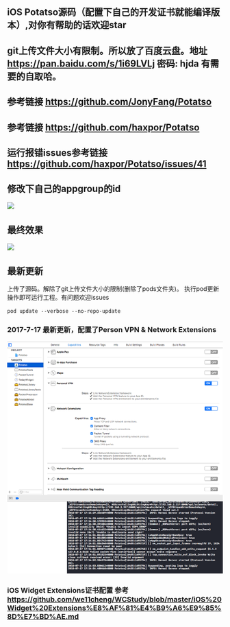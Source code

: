 ## iOS Potatso源码（配置下自己的开发证书就能编译版本）,对你有帮助的话欢迎star
## git上传文件大小有限制。所以放了百度云盘。地址<https://pan.baidu.com/s/1i69LVLj> 密码: hjda 有需要的自取哈。
## 参考链接 <https://github.com/JonyFang/Potatso>
## 参考链接 <https://github.com/haxpor/Potatso>
## 运行报错issues参考链接<https://github.com/haxpor/Potatso/issues/41>
## 修改下自己的appgroup的id
![](http://p2bzzkn05.bkt.clouddn.com/18-2-23/7255964.jpg)
## 最终效果
![](http://p2bzzkn05.bkt.clouddn.com/18-2-8/70190654.jpg)

## 最新更新
上传了源码。解除了git上传文件大小的限制(删除了pods文件夹)。
执行pod更新操作即可运行工程。有问题欢迎issues

```
pod update --verbose --no-repo-update
```

### 2017-7-17 最新更新，配置了Person VPN & Network Extensions

![](https://github.com/we11cheng/WCImageHost/raw/master/WX20180717-171534.png)

### iOS Widget Extensions证书配置 参考<https://github.com/we11cheng/WCStudy/blob/master/iOS%20Widget%20Extensions%E8%AF%81%E4%B9%A6%E9%85%8D%E7%BD%AE.md>
